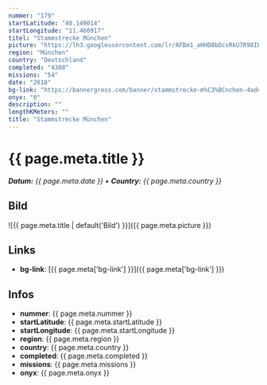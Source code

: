 ```yaml
---
nummer: "179"
startLatitude: "48.149014"
startLongitude: "11.460917"
titel: "Stammstrecke München"
picture: "https://lh3.googleusercontent.com/lr/AFBm1_aHHD8bDcsRkU7R98Ibk0rV6Ld1XIxxl_UsMFxFhhH6aA_z4oRQrkKNqCCE3I4YaUBvI3MtaW6hG8KnHVweE-jK_8IbtXSG-q4BybvzIHED6cpsfCFA3ERcp6FM6p281IqB4_duuI2JBfiZ3_zveaHsff7T0qDFhlV-BGcvDhTezMjhbs5GMj4t5-czAjogdISyfz4Lck0mBOkP8CzTAGdpns5__VcOkxolo_F3ASihyNRFO_4GKGQmbxpORo73eI4L2vFGY0iHhT33cy4Jqs3-T-mnO5cjJHfrjhxNLcfynXdcTxHLIQ7goKGnU9W-U7xhV7AEapCq9ObUnwofHocqjyzAR2LEA7I6neXuRP7YS17CT6fGaOU_WeVhnAC02rCad8ocW7H6o4R6GFyBDSRzGRQ85yK1SkKzeixuspd7R1wkx7V10sNoWyOs2BGMQ1eQ6GmkBmJFqcY1cFK_id_gXvb7W6mF6OWoc1Ey4Q0_fXXYYKGrya_43GywlI0egyFRZ0VJiNWR6gVBYnWNkSMUe2QvPW22kK9TKhegU1OLvKbzOa7LSt6PWpxzzdFUXRBOl575043ssc5yHA45gLH1zkEGdbY3NfATRjgjCrZ9JBfKMqPHKOBgpjyDDME5rUKOd3ab2y7wWt54OZMviPAHel5QkzkNOClQ8kmOKm9CqnsPi_lU3UeGDge5AFjwj3eHfxXLh6rjUOgDGovVOOP1mqrEfYv7e6vc4WPuyWUv0HzID8Gl3NUyVK_8DfCBeytON3UiOLaEvvbPaoT4MpXNA5UMsGFe5MQQBYgASJK2LlIHBb_J810wIRhY-fWZjGWfkMOZr4rxweBcJoyT2zlnAJEeVjsOxAyg"
region: "München"
country: "Deutschland"
completed: "4308"
missions: "54"
date: "2018"
bg-link: "https://bannergress.com/banner/stammstrecke-m%C3%BCnchen-4ade"
onyx: "0"
description: ""
lengthKMeters: ""
title: "Stammstrecke München"
---
```


# {{ page.meta.title }}
_**Datum:** {{ page.meta.date }} • **Country:** {{ page.meta.country }}_

## Bild
![{{ page.meta.title | default('Bild') }}]({{ page.meta.picture }})

## Links
- **bg-link**: [{{ page.meta['bg-link'] }}]({{ page.meta['bg-link'] }})

## Infos
- **nummer**: {{ page.meta.nummer }}
- **startLatitude**: {{ page.meta.startLatitude }}
- **startLongitude**: {{ page.meta.startLongitude }}
- **region**: {{ page.meta.region }}
- **country**: {{ page.meta.country }}
- **completed**: {{ page.meta.completed }}
- **missions**: {{ page.meta.missions }}
- **onyx**: {{ page.meta.onyx }}

